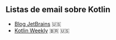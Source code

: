 ## Listas de email sobre Kotlin

- [Blog JetBrains](https://blog.jetbrains.com/kotlin/tag/newsletter/) :us:
- [Kotlin Weekly](http://www.kotlinweekly.net/) :brazil: :us: